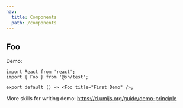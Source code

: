 ```yaml
---
nav:
  title: Components
  path: /components
---
```


## Foo

Demo:

```tsx
import React from 'react';
import { Foo } from '@sh/test';

export default () => <Foo title="First Demo" />;
```

More skills for writing demo: https://d.umijs.org/guide/demo-principle

